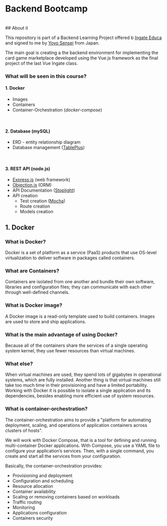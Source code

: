 # Backend Bootcamp
</br>
## About it

This repository is part of a Backend Learning Project offered b [Ingate Educa](https://ingate.com.br/) and signed to me by [Yoyo Sensei](https://github.com/yoannes) from Japan.

The main goal is creating a the backend environment for implementing the card game marketplace developed using the Vue.js framework as the final project of the last Vue Ingate class.

### What will be seen in this course?

#### 1. Docker
- Images
- Containers
- Container-Orchestration (_docker-compose_)
</br>

#### 2. Database (mySQL)
- ERD - entity relationship diagram
- Database management ([TablePlus](https://tableplus.com/))
</br>

#### 3. REST API (node.js)
- [Express.js](https://expressjs.com/) (web framework)
- [Objection.js](https://vincit.github.io/objection.js/) (ORM)
- API Documentation ([Stoplight](https://stoplight.io/))
- API creation
    - Test creation ([Mocha](https://mochajs.org/))
    - Route creation
    - Models creation

## 1. Docker
### What is Docker?
Docker is a set of platform as a service (PaaS) products that use OS-level virtualization to deliver software in packages called containers.

### What are Containers?
Containers are isolated from one another and bundle their own software, libraries and configuration files; they can communicate with each other through well-defined channels.

### What is Docker image?
A Docker image is a read-only template used to build containers. Images are used to store and ship applications.

### What is the main advantage of using Docker?
Because all of the containers share the services of a single operating system kernel, they use fewer resources than virtual machines.

### What else?
When virtual machines are used, they spend lots of gigabytes in operational systems, which are fully installed. Another thing is that virtual machines still take too much time in their provisioning and have a limited portability. Working with Docker it is possible to isolate a single application and its dependencies, besides enabling more efficient use of system resources.

### What is container-orchestration?
The container-orchestration aims to provide a "platform for automating deployment, scaling, and operations of application containers across clusters of hosts".

We will work with Docker Compose, that is a tool for defining and running multi-container Docker applications. With Compose, you use a YAML file to configure your application’s services. Then, with a single command, you create and start all the services from your configuration. 

Basically, the container-orchestration provides:
  - Provisioning and deployment
  - Configuration and scheduling 
  - Resource allocation
  - Container availability
  - Scaling or removing containers based on workloads
  - Traffic routing 
  - Monitoring
  - Applications configuration
  - Containers security